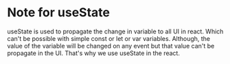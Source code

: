 # Note for useState

useState is used to propagate the change in variable to all UI in react. Which can't be possible with simple const or let or var variables. Although, the value of the variable will be changed on any event but that value can't be propagate in the UI. That's why we use useState in the react.
